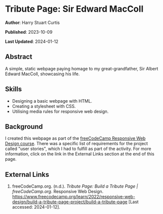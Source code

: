 # Tribute Page: Sir Edward MacColl

**Author**: Harry Stuart Curtis

**Published**: 2023-10-09

**Last Updated**: 2024-01-12

## Abstract

A simple, static webpage paying homage to my great-grandfather, Sir Albert Edward MacColl, showcasing his life.

## Skills

- Designing a basic webpage with HTML.
- Creating a stylesheet with CSS.
- Utilising media rules for responsive web design.

## Background

I created this webpage as part of the [freeCodeCamp Responsive Web Design course](#external-links). There was a specific list of requirements for the project called "user stories", which I had to fulfill as part of the activity. For more information, click on the link in the External Links section at the end of this page.

## External Links

1. freeCodeCamp.org. (n.d.). *Tribute Page: Build a Tribute Page | freeCodeCamp.org*. Responsive Web Design. https://www.freecodecamp.org/learn/2022/responsive-web-design/build-a-tribute-page-project/build-a-tribute-page [Last accessed: 2024-01-12].
